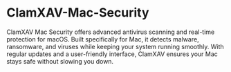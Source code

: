 # ClamXAV-Mac-Security
ClamXAV Mac Security offers advanced antivirus scanning and real-time protection for macOS. Built specifically for Mac, it detects malware, ransomware, and viruses while keeping your system running smoothly. With regular updates and a user-friendly interface, ClamXAV ensures your Mac stays safe without slowing you down.
